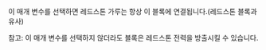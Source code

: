 이 매개 변수를 선택하면 레드스톤 가루는 항상 이 블록에 연결됩니다.(레드스톤 블록과 유사)

참고: 이 매개 변수를 선택하지 않더라도 블록은 레드스톤 전력을 방출시킬 수 있습니다.